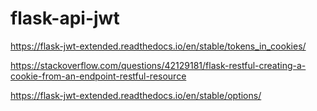 # flask-api-jwt
https://flask-jwt-extended.readthedocs.io/en/stable/tokens_in_cookies/

https://stackoverflow.com/questions/42129181/flask-restful-creating-a-cookie-from-an-endpoint-restful-resource

https://flask-jwt-extended.readthedocs.io/en/stable/options/

